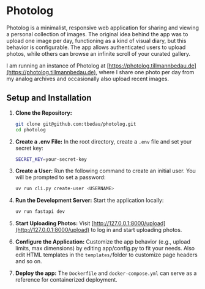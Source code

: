 # Photolog

Photolog is a minimalist, responsive web application for sharing and viewing a personal collection of images. The original idea behind the app was to upload one image per day, functioning as a kind of visual diary, but this behavior is configurable. The app allows authenticated users to upload photos, while others can browse an infinite scroll of your curated gallery.

I am running an instance of Photolog at [https://photolog.tillmannbedau.de](https://photolog.tillmannbedau.de), where I share one photo per day from my analog archives and occasionally also upload recent images.

## Setup and Installation

1. **Clone the Repository:**

    ```sh
    git clone git@github.com:tbedau/photolog.git
    cd photolog
    ```

2. **Create a .env File:** In the root directory, create a `.env` file and set your secret key:

    ``` sh
    SECRET_KEY=your-secret-key
    ```

3. **Create a User:** Run the following command to create an initial user. You will be prompted to set a password:

    ```sh
    uv run cli.py create-user <USERNAME>
    ```

4. **Run the Development Server:** Start the application locally:

    ```sh
    uv run fastapi dev
    ```

5. **Start Uploading Photos:** Visit [http://127.0.0.1:8000/upload](http://127.0.0.1:8000/upload) to log in and start uploading photos.

6. **Configure the Application:** Customize the app behavior (e.g., upload limits, max dimensions) by editing app/config.py to fit your needs. Also edit HTML templates in the `templates/`folder to customize page headers and so on.

7. **Deploy the app:** The `Dockerfile` and `docker-compose.yml` can serve as a reference for containerized deployment.
